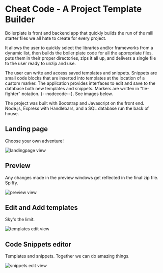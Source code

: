 # Cheat Code - A Project Template Builder

Boilerplate is front and backend app that quickly builds the run of the mill starter files we all hate to create for every project.

It allows the user to quickly select the libraries and/or frameworks from a dynamic list, then builds the boiler plate code for all the appropriate files, puts them in their proper directories, zips it all up, and delivers a single file to the user ready to unzip and use.

The user can write and access saved templates and snippets. Snippets are small code blocks that are inserted into templates at the location of a custom marker. The application provides interfaces to edit and save to the database both new templates and snippets. Markers are written in "tie-fighter" notation. {--nodecode--}. See images below.

The project was built with Bootstrap and Javascript on the front end. Node.js, Express with Handlebars, and a SQL database run the back of house.

## Landing page
Choose your own adventure!

![landingpage view](https://github.com/gwilken/boilerplate-project-template-builder/blob/master/images/bp-01.jpeg)

## Preview
Any changes made in the preview windows get reflected in the final zip file. Spiffy.

![preview view](https://github.com/gwilken/boilerplate-project-template-builder/blob/master/images/bp-02.jpeg)

## Edit and Add templates
Sky's the limit.

![templates edit view](https://github.com/gwilken/boilerplate-project-template-builder/blob/master/images/bp-04.jpeg)

## Code Snippets editor
Templates and snippets. Together we can do amazing things.

![snippets edit view](https://github.com/gwilken/boilerplate-project-template-builder/blob/master/images/bp-05.jpeg)
